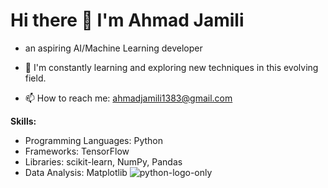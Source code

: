 # Hi there 👋 I'm Ahmad Jamili 

- an aspiring AI/Machine Learning developer
  
- 🌱 I'm constantly learning and exploring new techniques in this evolving field.

- 📫 How to reach me: ahmadjamili1383@gmail.com

**Skills:**
- Programming Languages: Python
- Frameworks: TensorFlow
- Libraries: scikit-learn, NumPy, Pandas
- Data Analysis: Matplotlib
![python-logo-only](https://github.com/ahmadjamili/ahmadjamili/assets/119890199/b079e885-ad06-469d-9387-71e4584e8060)

